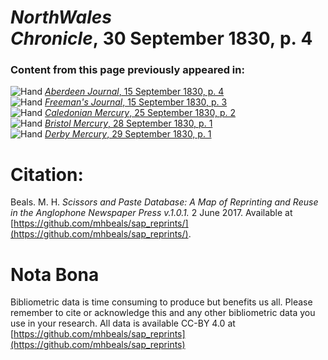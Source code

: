 # *NorthWales Chronicle*, 30 September 1830, p. 4  
  
### Content from this page previously appeared in:  
![Hand](http://scissorsandpaste.net/wp-content/uploads/2017/06/smallhandpointer.png) [*Aberdeen Journal*, 15 September 1830, p. 4](https://mhbeals.github.io/sap_html/Aberdeen-Journal/Aberdeen-Journal-15-September-1830-p-4)  
![Hand](http://scissorsandpaste.net/wp-content/uploads/2017/06/smallhandpointer.png) [*Freeman's Journal*, 15 September 1830, p. 3](https://mhbeals.github.io/sap_html/Freeman's-Journal/Freeman's-Journal-15-September-1830-p-3)  
![Hand](http://scissorsandpaste.net/wp-content/uploads/2017/06/smallhandpointer.png) [*Caledonian Mercury*, 25 September 1830, p. 2](https://mhbeals.github.io/sap_html/Caledonian-Mercury/Caledonian-Mercury-25-September-1830-p-2)  
![Hand](http://scissorsandpaste.net/wp-content/uploads/2017/06/smallhandpointer.png) [*Bristol Mercury*, 28 September 1830, p. 1](https://mhbeals.github.io/sap_html/Bristol-Mercury/Bristol-Mercury-28-September-1830-p-1)  
![Hand](http://scissorsandpaste.net/wp-content/uploads/2017/06/smallhandpointer.png) [*Derby Mercury*, 29 September 1830, p. 1](https://mhbeals.github.io/sap_html/Derby-Mercury/Derby-Mercury-29-September-1830-p-1)  


# Citation: 

Beals. M. H. *Scissors and Paste Database: A Map of Reprinting and Reuse in the Anglophone Newspaper Press v.1.0.1.* 2 June 2017. Available at [https://github.com/mhbeals/sap_reprints/](https://github.com/mhbeals/sap_reprints/). 

# Nota Bona

Bibliometric data is time consuming to produce but benefits us all. Please remember to cite or acknowledge this and any other bibliometric data you use in your research. All data is available CC-BY 4.0 at [https://github.com/mhbeals/sap_reprints](https://github.com/mhbeals/sap_reprints)